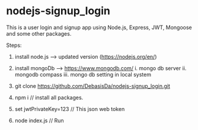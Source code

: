 # nodejs-signup_login
This is a user login and signup app using Node.js, Express, JWT, Mongoose  and some other packages.

Steps: 

1. install node.js --> updated version (https://nodejs.org/en/)

2. install mongoDb --> https://www.mongodb.com/
    i. mongo db server
    ii. mongodb compass
    iii. mongo db setting in local system

3. git clone https://github.com/DebasisDa/nodejs-signup_login.git

4. npm i // install all packages.

5. set jwtPrivateKey=123 // This json web token

6. node index.js  // Run
